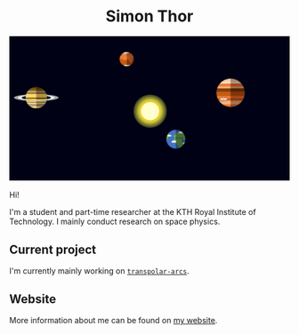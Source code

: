 <h1 align=center> Simon Thor </h1>

[![Website banner](https://github.com/simonthor/simonthor/blob/master/planets.png)](https://simonthor.github.io)

Hi!

I'm a student and part-time researcher at the KTH Royal Institute of Technology. I mainly conduct research on space physics.

## Current project
I'm currently mainly working on [`transpolar-arcs`](https://github.com/simonthor/transpolar-arcs).

## Website
More information about me can be found on [my website](https://simonthor.github.io).
